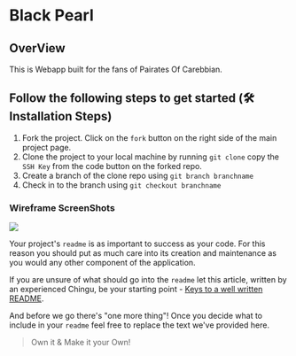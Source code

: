 # Black Pearl

## OverView
This is Webapp built for the fans of Pairates Of Carebbian.

## Follow the following steps to get started (🛠️ Installation Steps)
1. Fork the project.
Click on the `fork` button on the right side of the main project page.
2. Clone the project to your local machine by running `git clone` copy the `SSH Key` from the code button on the forked repo.
3. Create a branch of the clone repo using `git branch branchname`
4. Check in to the branch using `git checkout branchname`


### Wireframe ScreenShots

![](./Pirate%20of%20the%20Carribean%20wireframe.png)




Your project's `readme` is as important to success as your code. For 
this reason you should put as much care into its creation and maintenance
as you would any other component of the application.

If you are unsure of what should go into the `readme` let this article,
written by an experienced Chingu, be your starting point - 
[Keys to a well written README](https://tinyurl.com/yk3wubft).

And before we go there's "one more thing"! Once you decide what to include
in your `readme` feel free to replace the text we've provided here.

> Own it & Make it your Own!
